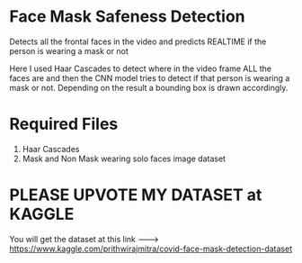 # Face Mask Safeness Detection

Detects all the frontal faces in the video and predicts REALTIME if the person is wearing a mask or not

Here I used Haar Cascades to detect where in the video frame ALL the faces are and then the CNN model tries to detect if that person is wearing a mask or not.
Depending on the result a bounding box is drawn accordingly.


# Required Files

1) Haar Cascades
2) Mask and Non Mask wearing solo faces image dataset


# PLEASE UPVOTE MY DATASET at KAGGLE

You will get the dataset at this link --->
https://www.kaggle.com/prithwirajmitra/covid-face-mask-detection-dataset
